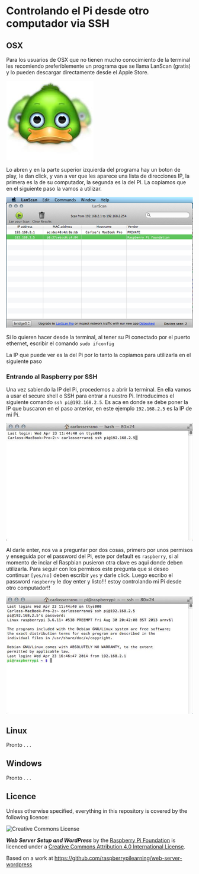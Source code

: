 # Controlando el Pi desde otro computador via SSH

## OSX
Para los usuarios de OSX que no tienen mucho conocimiento de la terminal les recomiendo preferiblemente un programa que se llama LanScan (gratis) y lo pueden descargar directamente desde el Apple Store. 

![](images/lanscanlogo.png)

Lo abren y en la parte superior izquierda del programa hay un boton de play, le dan click, y van a ver que les aparece una lista de direcciones IP, la primera es la de su computador, la segunda es la del PI. La copiamos que en el siguiente paso la vamos a utilizar.

![](images/LanScan.png)

Si lo quieren hacer desde la terminal, al tener su Pi conectado por el puerto ethernet, escribir el comando `sudo ifconfig` 

La IP que puede ver es la del Pi por lo tanto la copiamos para utilizarla en el siguiente paso

### Entrando al Raspberry por SSH

Una vez sabiendo la IP del Pi, procedemos a abrir la terminal. En ella vamos a usar el secure shell o SSH para entrar a nuestro Pi. Introducimos el siguiente comando `ssh pi@192.168.2.5`. Es aca en donde se debe poner la IP que buscaron en el paso anterior, en este ejemplo `192.168.2.5` es la IP de mi Pi.

![](images/ssh02.png)

Al darle enter, nos va a preguntar por dos cosas, primero por unos permisos y enseguida por el password del Pi, este por default es `raspberry`, si al momento de inciar el Raspbian pusieron otra clave es aqui donde deben utilizarla. Para seguir con los permisos este pregunta que si deseo continuar `[yes/no]` deben escribir `yes` y darle click. Luego escribo el password `raspberry` le doy enter y listo!!! estoy controlando mi Pi desde otro computador!!

![](images/ssh03.png)



## Linux

Pronto . . .
## Windows
Pronto . . .



## Licence

Unless otherwise specified, everything in this repository is covered by the following licence:

![Creative Commons License](http://i.creativecommons.org/l/by-sa/4.0/88x31.png)

***Web Server Setup and WordPress*** by the [Raspberry Pi Foundation](http://raspberrypi.org) is licenced under a [Creative Commons Attribution 4.0 International License](http://creativecommons.org/licenses/by-sa/4.0/).

Based on a work at https://github.com/raspberrypilearning/web-server-wordpress
